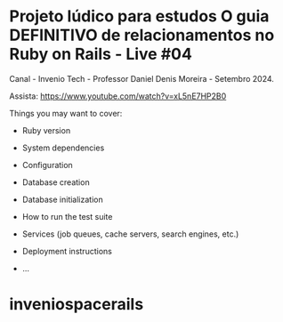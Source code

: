 # Projeto lúdico para estudos O guia DEFINITIVO de relacionamentos no Ruby on Rails - Live #04

Canal - Invenio Tech - Professor Daniel Denis Moreira - Setembro 2024.

Assista:  https://www.youtube.com/watch?v=xL5nE7HP2B0

Things you may want to cover:

* Ruby version

* System dependencies

* Configuration

* Database creation

* Database initialization

* How to run the test suite

* Services (job queues, cache servers, search engines, etc.)

* Deployment instructions

* ...
# inveniospacerails
